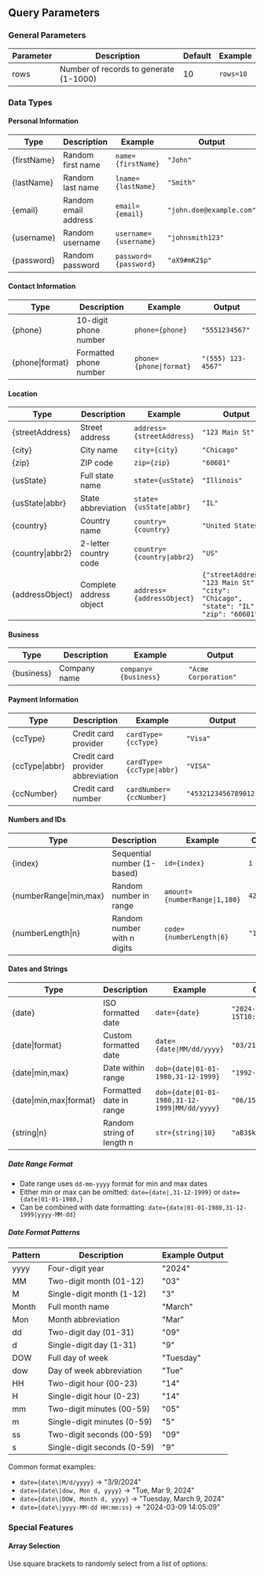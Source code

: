  ## Query Parameters

### General Parameters

| Parameter | Description | Default | Example |
|-----------|-------------|---------|---------|
| rows | Number of records to generate (1-1000) | 10 | `rows=10` |

### Data Types

#### Personal Information
| Type | Description | Example | Output |
|------|-------------|---------|---------|
| {firstName} | Random first name | `name={firstName}` | `"John"` |
| {lastName} | Random last name | `lname={lastName}` | `"Smith"` |
| {email} | Random email address | `email={email}` | `"john.doe@example.com"` |
| {username} | Random username | `username={username}` | `"johnsmith123"` |
| {password} | Random password | `password={password}` | `"aX9#mK2$p"` |

#### Contact Information
| Type | Description | Example | Output |
|------|-------------|---------|---------|
| {phone} | 10-digit phone number | `phone={phone}` | `"5551234567"` |
| {phone\|format} | Formatted phone number | `phone={phone\|format}` | `"(555) 123-4567"` |

#### Location
| Type | Description | Example | Output |
|------|-------------|---------|---------|
| {streetAddress} | Street address | `address={streetAddress}` | `"123 Main St"` |
| {city} | City name | `city={city}` | `"Chicago"` |
| {zip} | ZIP code | `zip={zip}` | `"60601"` |
| {usState} | Full state name | `state={usState}` | `"Illinois"` |
| {usState\|abbr} | State abbreviation | `state={usState\|abbr}` | `"IL"` |
| {country} | Country name | `country={country}` | `"United States"` |
| {country\|abbr2} | 2-letter country code | `country={country\|abbr2}` | `"US"` |
| {addressObject} | Complete address object | `address={addressObject}` | `{"streetAddress": "123 Main St", "city": "Chicago", "state": "IL", "zip": "60601"}` |

#### Business
| Type | Description | Example | Output |
|------|-------------|---------|---------|
| {business} | Company name | `company={business}` | `"Acme Corporation"` |

#### Payment Information
| Type | Description | Example | Output |
|------|-------------|---------|---------|
| {ccType} | Credit card provider | `cardType={ccType}` | `"Visa"` |
| {ccType\|abbr} | Credit card provider abbreviation | `cardType={ccType\|abbr}` | `"VISA"` |
| {ccNumber} | Credit card number | `cardNumber={ccNumber}` | `"4532123456789012"` |

#### Numbers and IDs
| Type | Description | Example | Output |
|------|-------------|---------|---------|
| {index} | Sequential number (1-based) | `id={index}` | `1` |
| {numberRange\|min,max} | Random number in range | `amount={numberRange\|1,100}` | `42` |
| {numberLength\|n} | Random number with n digits | `code={numberLength\|6}` | `"123456"` |

#### Dates and Strings
| Type | Description | Example | Output |
|------|-------------|---------|---------|
| {date} | ISO formatted date | `date={date}` | `"2024-02-15T10:30:00.000Z"` |
| {date\|format} | Custom formatted date | `date={date\|MM/dd/yyyy}` | `"03/21/2024"` |
| {date\|min,max} | Date within range | `dob={date\|01-01-1980,31-12-1999}` | `"1992-06-15T..."` |
| {date\|min,max\|format} | Formatted date in range | `dob={date\|01-01-1980,31-12-1999\|MM/dd/yyyy}` | `"06/15/1992"` |
| {string\|n} | Random string of length n | `str={string\|10}` | `"aB3$kP9#mN"` |

##### Date Range Format
- Date range uses `dd-mm-yyyy` format for min and max dates
- Either min or max can be omitted: `date={date|,31-12-1999}` or `date={date|01-01-1980,}`
- Can be combined with date formatting: `date={date|01-01-1980,31-12-1999|yyyy-MM-dd}`

##### Date Format Patterns
| Pattern | Description | Example Output |
|---------|-------------|----------------|
| yyyy | Four-digit year | "2024" |
| MM | Two-digit month (01-12) | "03" |
| M | Single-digit month (1-12) | "3" |
| Month | Full month name | "March" |
| Mon | Month abbreviation | "Mar" |
| dd | Two-digit day (01-31) | "09" |
| d | Single-digit day (1-31) | "9" |
| DOW | Full day of week | "Tuesday" |
| dow | Day of week abbreviation | "Tue" |
| HH | Two-digit hour (00-23) | "14" |
| H | Single-digit hour (0-23) | "14" |
| mm | Two-digit minutes (00-59) | "05" |
| m | Single-digit minutes (0-59) | "5" |
| ss | Two-digit seconds (00-59) | "09" |
| s | Single-digit seconds (0-59) | "9" |

Common format examples:
- `date={date\|M/d/yyyy}` → "3/9/2024"
- `date={date\|dow, Mon d, yyyy}` → "Tue, Mar 9, 2024"
- `date={date\|DOW, Month d, yyyy}` → "Tuesday, March 9, 2024"
- `date={date\|yyyy-MM-dd HH:mm:ss}` → "2024-03-09 14:05:09"

### Special Features

#### Array Selection
Use square brackets to randomly select from a list of options: 